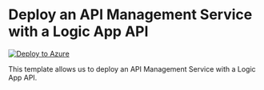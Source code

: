 # Deploy an API Management Service with a Logic App API


[![Deploy to Azure](https://aka.ms/deploytoazurebutton)](https://portal.azure.com/#create/Microsoft.Template/uri/https%3A%2F%2Fraw.githubusercontent.com%2Fmehul-birari%2Fsample-arm-templates%2Fmaster%2Fapi-management-logic-app%2Fazuredeploy.json)  

This template allows us to deploy an API Management Service with a Logic App API. 

 